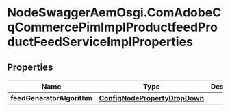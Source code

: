 # NodeSwaggerAemOsgi.ComAdobeCqCommercePimImplProductfeedProductFeedServiceImplProperties

## Properties

Name | Type | Description | Notes
------------ | ------------- | ------------- | -------------
**feedGeneratorAlgorithm** | [**ConfigNodePropertyDropDown**](ConfigNodePropertyDropDown.md) |  | [optional] 



